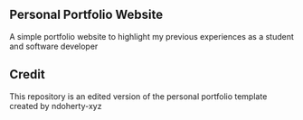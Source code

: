 ## Personal Portfolio Website

A simple portfolio website to highlight my previous experiences as a student and software developer

## Credit

This repository is an edited version of the personal portfolio template created by ndoherty-xyz
